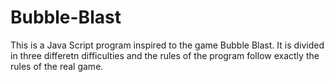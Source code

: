 # Bubble-Blast

This is a Java Script program inspired to the game Bubble Blast. It is divided in three differetn difficulties and the rules of the program follow exactly the rules of the real game.
